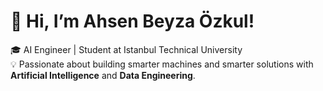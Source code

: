 # 👋 Hi, I’m Ahsen Beyza Özkul!

🎓 AI Engineer | Student at Istanbul Technical University  
💡 Passionate about building smarter machines and smarter solutions with **Artificial Intelligence** and **Data Engineering**.  


<!---
ahsenbeyza/ahsenbeyza is a ✨ special ✨ repository because its `README.md` (this file) appears on your GitHub profile.
You can click the Preview link to take a look at your changes.
--->
